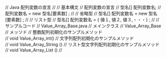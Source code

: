 // Java 配列変数の宣言
//
// 基本構文 
// 配列変数の宣言
// 型名[]	配列変数名;
// 配列変数名 = new 型名[要素数] ;
//
// 省略型
// 型名[]	配列変数名 = new 型名[要素数] ;
//
// リスト型
// 型名[]	配列変数名 = { 値１, 値２, 値３,・・・} ;
//
// サンプルコード
//     Value_Array_Base.java
// メインクラス
//    Value_Array_Base
// メッソド
//     整数配列初期化のサンプルメソッド    
//         void Value_Array_int() 
//     文字列配列初期化のサンプルメソッド    
//         void Value_Array_String () 
//     リスト型文字列配列初期化のサンプルメソッド    
//         void Value_Array_List () 
//